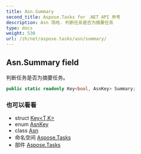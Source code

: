 ```yaml
---
title: Asn.Summary
second_title: Aspose.Tasks for .NET API 参考
description: Asn 场地. 判断任务是否为摘要任务
type: docs
weight: 530
url: /zh/net/aspose.tasks/asn/summary/
---
```

## Asn.Summary field

判断任务是否为摘要任务。

```csharp
public static readonly Key<bool, AsnKey> Summary;
```

### 也可以看看

* struct [Key&lt;T,K&gt;](../../key-2/)
* enum [AsnKey](../../asnkey/)
* class [Asn](../)
* 命名空间 [Aspose.Tasks](../../asn/)
* 部件 [Aspose.Tasks](../../../)


